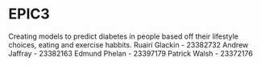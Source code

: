 # EPIC3
Creating models to predict diabetes in people based off their lifestyle choices, eating and exercise habbits.
Ruairí Glackin - 23382732
Andrew Jaffray - 23382163
Edmund Phelan - 23397179 
Patrick Walsh - 23372176